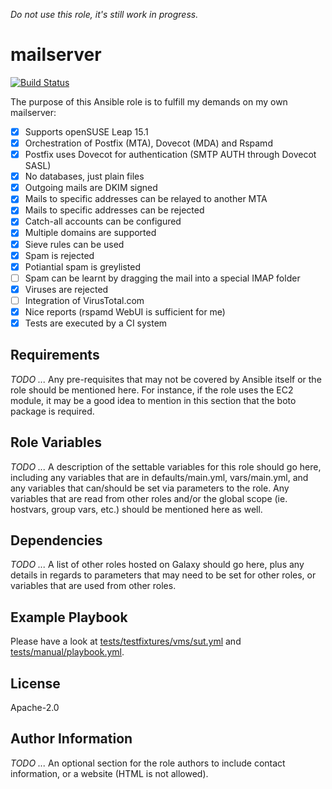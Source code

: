*Do not use this role, it's still work in progress.*

# mailserver

[![Build Status](https://img.shields.io/travis/com/chkpnt/chkpnt-mailserver/master?label=Tests&style=flat-square)](https://travis-ci.com/chkpnt/chkpnt-mailserver)

The purpose of this Ansible role is to fulfill my demands on my own mailserver:

- [x] Supports openSUSE Leap 15.1
- [x] Orchestration of Postfix (MTA), Dovecot (MDA) and Rspamd
- [x] Postfix uses Dovecot for authentication (SMTP AUTH through Dovecot SASL)
- [x] No databases, just plain files
- [x] Outgoing mails are DKIM signed
- [x] Mails to specific addresses can be relayed to another MTA
- [x] Mails to specific addresses can be rejected
- [x] Catch-all accounts can be configured
- [x] Multiple domains are supported
- [x] Sieve rules can be used
- [x] Spam is rejected
- [x] Potiantial spam is greylisted
- [ ] Spam can be learnt by dragging the mail into a special IMAP folder
- [x] Viruses are rejected
- [ ] Integration of VirusTotal.com
- [x] Nice reports (rspamd WebUI is sufficient for me)
- [x] Tests are executed by a CI system

## Requirements

*TODO ...* Any pre-requisites that may not be covered by Ansible itself or the role should be mentioned here. For instance, if the role uses the EC2 module, it may be a good idea to mention in this section that the boto package is required.

## Role Variables

*TODO ...* A description of the settable variables for this role should go here, including any variables that are in defaults/main.yml, vars/main.yml, and any variables that can/should be set via parameters to the role. Any variables that are read from other roles and/or the global scope (ie. hostvars, group vars, etc.) should be mentioned here as well.

## Dependencies

*TODO ...* A list of other roles hosted on Galaxy should go here, plus any details in regards to parameters that may need to be set for other roles, or variables that are used from other roles.

## Example Playbook

Please have a look at [tests/testfixtures/vms/sut.yml](tests/testfixtures/vms/sut.yml) and [tests/manual/playbook.yml](tests/manual/playbook.yml).

## License

Apache-2.0 

## Author Information

*TODO ...* An optional section for the role authors to include contact information, or a website (HTML is not allowed).
